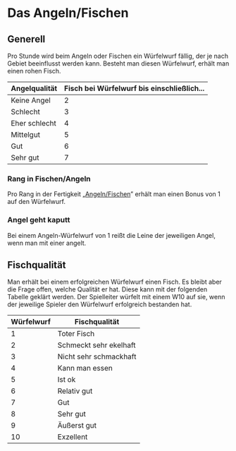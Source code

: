 # Das Angeln/Fischen

## Generell

Pro Stunde wird beim Angeln oder Fischen ein Würfelwurf fällig, der je nach Gebiet  beeinflusst werden kann. Besteht man diesen Würfelwurf, erhält man einen rohen Fisch.

| Angelqualität | Fisch bei Würfelwurf bis einschließlich... |
| - | - |
| Keine Angel | 2 |
| Schlecht | 3 |
| Eher schlecht | 4 |
| Mittelgut | 5 |
| Gut | 6 |
| Sehr gut | 7 |

### Rang in Fischen/Angeln

Pro Rang in der Fertigkeit „[Angeln/Fischen](../neue-fertigkeiten/angeln-fischen.md)” erhält man einen Bonus von 1 auf den Würfelwurf.

### Angel geht kaputt

Bei einem Angeln-Würfelwurf von 1 reißt die Leine der jeweiligen Angel, wenn man mit einer angelt.

## Fischqualität

Man erhält bei einem erfolgreichen Würfelwurf einen Fisch. Es bleibt aber die Frage offen, welche Qualität er hat. Diese kann mit der folgenden Tabelle geklärt werden. Der Spielleiter würfelt mit einem W10 auf sie, wenn der jeweilige Spieler den Würfelwurf erfolgreich bestanden hat.

| Würfelwurf | Fischqualität |
| - | - |
| 1 | Toter Fisch |
| 2 | Schmeckt sehr ekelhaft |
| 3 | Nicht sehr schmackhaft |
| 4 | Kann man essen |
| 5 | Ist ok |
| 6 | Relativ gut |
| 7 | Gut |
| 8 | Sehr gut |
| 9 | Äußerst gut |
| 10 | Exzellent |

